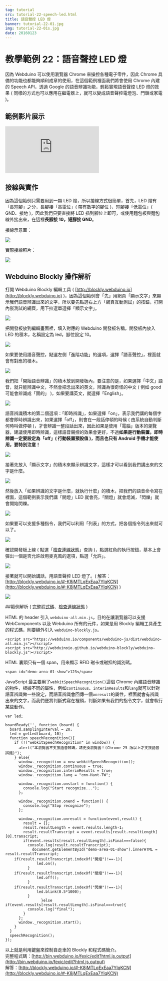 ```yaml
---
tag: tutorial
src: tutorial-22-speech-led.html
title: 語音聲控 LED 燈 
banner: tutorial-22-01.jpg
img: tutorial-22-01s.jpg
date: 20160123
---
```


<!-- @@master  = ../../_layout.html-->

<!-- @@block  =  meta-->

<title>教學範例 22：語音聲控 LED 燈 :::: Webduino = Web × Arduino</title>

<meta name="description" content="因為 Webduino 可以使用瀏覽器 Chrome 來操控各種電子零件，因此 Chrome 具備的功能也都能夠順利成章的使用，在這個範例裡面我們將會使用 Chrome 內建的 Speech API，透過 Google 的語音辨識功能，輕鬆實現語音聲控 LED 燈的效果。">

<meta itemprop="description" content="因為 Webduino 可以使用瀏覽器 Chrome 來操控各種電子零件，因此 Chrome 具備的功能也都能夠順利成章的使用，在這個範例裡面我們將會使用 Chrome 內建的 Speech API，透過 Google 的語音辨識功能，輕鬆實現語音聲控 LED 燈的效果。">

<meta property="og:description" content="因為 Webduino 可以使用瀏覽器 Chrome 來操控各種電子零件，因此 Chrome 具備的功能也都能夠順利成章的使用，在這個範例裡面我們將會使用 Chrome 內建的 Speech API，透過 Google 的語音辨識功能，輕鬆實現語音聲控 LED 燈的效果。">

<meta property="og:title" content="教學範例 22：語音聲控 LED 燈" >

<meta property="og:url" content="https://webduino.io/tutorials/tutorial-22-speech-led.html">

<meta property="og:image" content="https://webduino.io/img/tutorials/tutorial-22-01s.jpg">

<meta itemprop="image" content="https://webduino.io/img/tutorials/tutorial-22-01s.jpg">

<include src="../_include-tutorials.html"></include>

<!-- @@close-->

<!-- @@block  =  preAndNext-->

<include src="../_include-tutorials-content.html"></include>

<!-- @@close-->

<!-- @@block  =  tutorials-->

# 教學範例 22：語音聲控 LED 燈

因為 Webduino 可以使用瀏覽器 Chrome 來操控各種電子零件，因此 Chrome 具備的功能也都能夠順利成章的使用，在這個範例裡面我們將會使用 Chrome 內建的 Speech API，透過 Google 的語音辨識功能，輕鬆實現語音聲控 LED 燈的效果 ( 同樣的方式也可以應用在繼電器上，就可以變成語音聲控電燈泡、門鎖或家電 )。

## 範例影片展示

<iframe class="youtube" src="https://www.youtube.com/embed/FXoe5k6_iQo" frameborder="0" allowfullscreen></iframe>

## 接線與實作

因為這個範例只需要用到一顆 LED 燈，所以接線方式很簡單，首先，LED 燈有「長短腳」之分，長腳接「高電位」( 帶有數字的腳位 )，短腳接「低電位」( GND、接地 )，因此我們只要直接將 LED 插到腳位上即可，或使用麵包板與麵包線外接出來，在這裡**長腳接 10，短腳接 GND**。

接線示意圖：

![](../img/tutorials/tutorial-22-02.jpg)

實際接線照片：

![](../img/tutorials/tutorial-22-03.jpg)

## Webduino Blockly 操作解析

打開 Webduino Blockly 編輯工具 ( [http://blockly.webduino.io](http://blockly.webduino.io) )，因為這個範例會「先」用網頁「顯示文字」來顯示我們語音辨識出來的文字，所以要先點選右上方「網頁互動測試」的按鈕，打開內嵌測試的網頁，用下拉選單選擇「顯示文字」。

![](../img/tutorials/tutorial-22-04.jpg)

把開發板放到編輯畫面裡，填入對應的 Webduino 開發板名稱，開發板內放入 LED 的積木，名稱設定為 led，腳位設定 10。

![](../img/tutorials/tutorial-22-05.jpg)

如果要使用語音聲控，點選左側「進階功能」的選項，選擇「語音聲控」，裡面就會有對應的積木。

![](../img/tutorials/tutorial-22-06.jpg)

我們把「開始語音辨識」的積木放到開發板內，要注意的是，如果選擇「中文」語音，就只能辨識中文，不然會把念出來的英文，辨識為很奇怪的中文 ( 例如 good 可能會辨識成「固的」 )，如果要講英文，就選擇「English」。

![](../img/tutorials/tutorial-22-07.jpg)

語音辨識積木的第二個選項：「即時辨識」，如果選擇「on」，表示我們講的每個字都會即時辨識出來，如果選擇「off」，則會在一段話停頓的時候 ( 由系統自動判斷何時叫做停頓 )，才會辨識一整段話出來，因此如果是使用「電腦」版本的瀏覽器，建議使用即時辨識，這樣語音聲控的效果會更好，不過**如果是行動裝置，即時辨識一定要設定為「off」( 行動裝置預設值 )，而且也只有 Android 手機才能使用，要特別注意！**

![](../img/tutorials/tutorial-22-08.jpg)

接著先放入「顯示文字」的積木來顯示辨識文字，這樣才可以看到我們講出來的文字是什麼。

![](../img/tutorials/tutorial-22-09.jpg)

然後放入「如果辨識的文字是什麼，就執行什麼」的積木，把我們的語音命令寫在裡面，這個範例表示我們講「開燈」LED 就會亮，「關燈」就會熄滅，「閃爍」就會開始閃爍。

![](../img/tutorials/tutorial-22-10.jpg)

如果要可以支援多種指令，我們可以利用「列表」的方式，把各個指令列出來就可以了。

![](../img/tutorials/tutorial-22-11.jpg)

確認開發板上線 ( 點選「[檢查連線狀態](https://webduino.io/device.html)」查詢 )，點選紅色的執行按鈕，基本上會彈出一個是否允許啟用麥克風的選項，點選「允許」。

![](../img/tutorials/tutorial-22-12.jpg)

接著就可以開始講話，用語音聲控 LED 燈了。( 解答：[http://blockly.webduino.io/#-K8jMTLqExEaa7YlqKCN](http://blockly.webduino.io/#-K8jMTLqExEaa7YlqKCN) )

![](../img/tutorials/tutorial-22-13.jpg)

##範例解析 ( [完整程式碼](http://bin.webduino.io/fexic/edit?html,js,output)、[檢查連線狀態](https://webduino.io/device.html) )

HTML 的 header 引入 `webduino-all.min.js`，目的在讓瀏覽器可以支援 WebComponents 以及 Webduino 所有的元件，如果是用 Blockly 編輯工具產生的程式碼，則要額外引入 `webduino-blockly.js`。

	<script src="https://webduino.io/components/webduino-js/dist/webduino-all.min.js"></script>
	<script src="http://webduinoio.github.io/webduino-blockly/webduino-blockly.js"></script>

HTML 裏頭只有一個 span，用來顯示 RFID 磁卡或磁扣的識別碼。

	<span id="demo-area-01-show">123</span>

JavaScript 最主要用了`webkitSpeechRecognition()`這個 Chrome 內建語音辨識的物件，根據不同的屬性，例如`continuous`、`interimResults`和`lang`就可以針對語音辨識做一些設定，而語音辨識會回傳一個`onresult`的屬性，裡面就會有辨識出來的文字，而我們便將判斷式寫在裡頭，判斷如果有我們的指令文字，就會執行某些動作。

	var led;

	boardReady('', function (board) {
	  board.samplingInterval = 20;
	  led = getLed(board, 10);
	  function speechRecognition(){
	    if (!("webkitSpeechRecognition" in window)) {
	      alert("本瀏覽器不支援語音辨識，請更換瀏覽器！(Chrome 25 版以上才支援語音辨識)");
	    } else{
	      window._recognition = new webkitSpeechRecognition();
	      window._recognition.continuous = true;
	      window._recognition.interimResults = true;
	      window._recognition.lang = "cmn-Hant-TW";

	      window._recognition.onstart = function() {
	        console.log("Start recognize...");
	      };

	      window._recognition.onend = function() {
	        console.log("Stop recognize");
	      };

	      window._recognition.onresult = function(event,result) {
	        result = {};
	        result.resultLength = event.results.length-1;
	        result.resultTranscript = event.results[result.resultLength][0].transcript;
	        if(event.results[result.resultLength].isFinal===false){
	          console.log(result.resultTranscript);
	            document.getElementById("demo-area-01-show").innerHTML = result.resultTranscript;
	    if(result.resultTranscript.indexOf("開燈")!==-1){
	              led.on();
	          }
	    if(result.resultTranscript.indexOf("關燈")!==-1){
	              led.off();
	          }
	    if(result.resultTranscript.indexOf("閃爍")!==-1){
	              led.blink(0.5*1000);
	          }
	                }else if(event.results[result.resultLength].isFinal===true){
	          console.log("final");
	        }
	      };
	      window._recognition.start();
	    }
	  }
	  speechRecognition();
	});

以上就是利用鍵盤來控制自走車的 Blockly 和程式碼簡介。   
完整程式碼：[http://bin.webduino.io/fexic/edit?html,js,output](http://bin.webduino.io/fexic/edit?html,js,output)  
解答：[http://blockly.webduino.io/#-K8jMTLqExEaa7YlqKCN](http://blockly.webduino.io/#-K8jMTLqExEaa7YlqKCN)


<!-- @@close-->